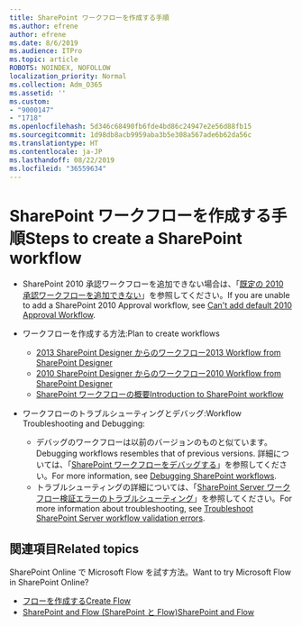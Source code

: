 ```yaml
---
title: SharePoint ワークフローを作成する手順
ms.author: efrene
author: efrene
ms.date: 8/6/2019
ms.audience: ITPro
ms.topic: article
ROBOTS: NOINDEX, NOFOLLOW
localization_priority: Normal
ms.collection: Adm_O365
ms.assetid: ''
ms.custom:
- "9000147"
- "1718"
ms.openlocfilehash: 5d346c68490fb6fde4bd86c24947e2e56d88fb15
ms.sourcegitcommit: 1d98db8acb9959aba3b5e308a567ade6b62da56c
ms.translationtype: HT
ms.contentlocale: ja-JP
ms.lasthandoff: 08/22/2019
ms.locfileid: "36559634"
---
```

# <a name="steps-to-create-a-sharepoint-workflow"></a><span data-ttu-id="5ffe3-102">SharePoint ワークフローを作成する手順</span><span class="sxs-lookup"><span data-stu-id="5ffe3-102">Steps to create a SharePoint workflow</span></span>

- <span data-ttu-id="5ffe3-103">SharePoint 2010 承認ワークフローを追加できない場合は、「[既定の 2010 承認ワークフローを追加できない](https://docs.microsoft.com/alchemyinsights/can-t-add-default-2010-approval-workflow)」を参照してください。</span><span class="sxs-lookup"><span data-stu-id="5ffe3-103">If you are unable to add a SharePoint 2010 Approval workflow, see [Can't add default 2010 Approval Workflow](https://docs.microsoft.com/alchemyinsights/can-t-add-default-2010-approval-workflow).</span></span>
- <span data-ttu-id="5ffe3-104">ワークフローを作成する方法:</span><span class="sxs-lookup"><span data-stu-id="5ffe3-104">Plan to create workflows</span></span>
    - [<span data-ttu-id="5ffe3-105">2013 SharePoint Designer からのワークフロー</span><span class="sxs-lookup"><span data-stu-id="5ffe3-105">2013 Workflow from SharePoint Designer</span></span>](https://docs.microsoft.com/sharepoint/dev/general-development/creating-a-workflow-by-using-sharepoint-designer-and-the-sharepoint-wo)
    - [<span data-ttu-id="5ffe3-106">2010 SharePoint Designer からのワークフロー</span><span class="sxs-lookup"><span data-stu-id="5ffe3-106">2010 Workflow from SharePoint Designer</span></span>](https://support.office.com/article/introduction-to-designing-and-customizing-workflows-32c9c0bf-5e20-4f74-8b9c-d3ea79f2962b)
    - [<span data-ttu-id="5ffe3-107">SharePoint ワークフローの概要</span><span class="sxs-lookup"><span data-stu-id="5ffe3-107">Introduction to SharePoint workflow</span></span>](https://support.office.com/article/introduction-to-sharepoint-workflow-07982276-54e8-4e17-8699-5056eff4d9e3)

- <span data-ttu-id="5ffe3-108">ワークフローのトラブルシューティングとデバッグ:</span><span class="sxs-lookup"><span data-stu-id="5ffe3-108">Workflow Troubleshooting and Debugging:</span></span>
    - <span data-ttu-id="5ffe3-109">デバッグのワークフローは以前のバージョンのものと似ています。</span><span class="sxs-lookup"><span data-stu-id="5ffe3-109">Debugging workflows resembles that of previous versions.</span></span>  <span data-ttu-id="5ffe3-110">詳細については、「[SharePoint ワークフローをデバッグする](https://docs.microsoft.com/sharepoint/dev/general-development/debugging-sharepoint-server-workflows)」を参照してください。</span><span class="sxs-lookup"><span data-stu-id="5ffe3-110">For more information, see [Debugging SharePoint workflows](https://docs.microsoft.com/sharepoint/dev/general-development/debugging-sharepoint-server-workflows).</span></span>
    - <span data-ttu-id="5ffe3-111">トラブルシューティングの詳細については、「[SharePoint Server ワークフロー検証エラーのトラブルシューティング](https://docs.microsoft.com/sharepoint/dev/general-development/troubleshooting-sharepoint-server-workflow-validation-errors-in-visio)」を参照してください。</span><span class="sxs-lookup"><span data-stu-id="5ffe3-111">For more information about troubleshooting, see [Troubleshoot SharePoint Server workflow validation errors](https://docs.microsoft.com/sharepoint/dev/general-development/troubleshooting-sharepoint-server-workflow-validation-errors-in-visio).</span></span>
 

## <a name="related-topics"></a><span data-ttu-id="5ffe3-112">関連項目</span><span class="sxs-lookup"><span data-stu-id="5ffe3-112">Related topics</span></span>
<span data-ttu-id="5ffe3-113">SharePoint Online で Microsoft Flow を試す方法。</span><span class="sxs-lookup"><span data-stu-id="5ffe3-113">Want to try Microsoft Flow in SharePoint Online?</span></span>
- [<span data-ttu-id="5ffe3-114">フローを作成する</span><span class="sxs-lookup"><span data-stu-id="5ffe3-114">Create Flow</span></span>](https://support.office.com/article/Create-a-flow-for-a-list-or-library-in-SharePoint-Online-or-OneDrive-for-Business-a9c3e03b-0654-46af-a254-20252e580d01) 
- [<span data-ttu-id="5ffe3-115">SharePoint and Flow (SharePoint と Flow)</span><span class="sxs-lookup"><span data-stu-id="5ffe3-115">SharePoint and Flow</span></span>](https://flow.microsoft.com/blog/sharepoint-and-flow/) 


